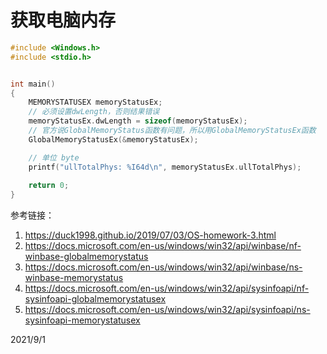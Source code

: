 # 获取电脑内存

```cpp
#include <Windows.h>
#include <stdio.h>


int main()
{
	MEMORYSTATUSEX memoryStatusEx;
	// 必须设置dwLength，否则结果错误
	memoryStatusEx.dwLength = sizeof(memoryStatusEx);
	// 官方说GlobalMemoryStatus函数有问题，所以用GlobalMemoryStatusEx函数
	GlobalMemoryStatusEx(&memoryStatusEx);

	// 单位 byte
	printf("ullTotalPhys: %I64d\n", memoryStatusEx.ullTotalPhys);
	
	return 0;
}
```

参考链接：  
1. https://duck1998.github.io/2019/07/03/OS-homework-3.html
2. https://docs.microsoft.com/en-us/windows/win32/api/winbase/nf-winbase-globalmemorystatus
3. https://docs.microsoft.com/en-us/windows/win32/api/winbase/ns-winbase-memorystatus
4. https://docs.microsoft.com/en-us/windows/win32/api/sysinfoapi/nf-sysinfoapi-globalmemorystatusex
5. https://docs.microsoft.com/en-us/windows/win32/api/sysinfoapi/ns-sysinfoapi-memorystatusex


2021/9/1  
